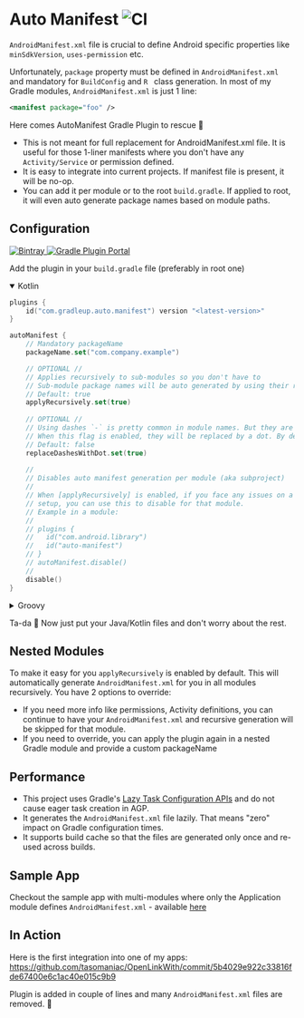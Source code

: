 Auto Manifest ![CI](https://github.com/GradleUp/auto-manifest/workflows/CI/badge.svg)
=============

`AndroidManifest.xml` file is crucial to define Android specific properties like `minSdkVersion`, `uses-permission` etc.
  
Unfortunately, `package` property must be defined in `AndroidManifest.xml` and mandatory for `BuildConfig` and `R
` class generation. In most of my Gradle modules, `AndroidManifest.xml` is just 1 line:
```xml
<manifest package="foo" />
```

Here comes AutoManifest Gradle Plugin to rescue 🚀

- This is not meant for full replacement for AndroidManifest.xml file. It is useful for those 1-liner manifests where you don't have any `Activity/Service` or permission defined.
- It is easy to integrate into current projects. If manifest file is present, it will be no-op.
- You can add it per module or to the root `build.gradle`. If applied to root, it will even auto generate package names based on module paths.

Configuration
-------------

[ ![Bintray](https://img.shields.io/bintray/v/gradleup/maven/auto-manifest) ](https://bintray.com/gradleup/maven/auto-manifest/_latestVersion)
[ ![Gradle Plugin Portal](https://img.shields.io/maven-metadata/v/https/plugins.gradle.org/m2/com/gradleup/auto/manifest/com.gradleup.auto.manifest.gradle.plugin/maven-metadata.xml.svg?label=Gradle%20Plugins%20Portal) ](https://plugins.gradle.org/plugin/com.gradleup.auto.manifest)

Add the plugin in your `build.gradle` file (preferably in root one)

<details open><summary>Kotlin</summary>

```kotlin
plugins {
    id("com.gradleup.auto.manifest") version "<latest-version>"
}

autoManifest {
    // Mandatory packageName
    packageName.set("com.company.example")

    // OPTIONAL //
    // Applies recursively to sub-modules so you don't have to
    // Sub-module package names will be auto generated by using their relative path
    // Default: true
    applyRecursively.set(true)
    
    // OPTIONAL //
    // Using dashes `-` is pretty common in module names. But they are not allowed within Java package names.
    // When this flag is enabled, they will be replaced by a dot. By default, they will be replaced with an underscore.
    // Default: false
    replaceDashesWithDot.set(true)
 
    //
    // Disables auto manifest generation per module (aka subproject)
    //
    // When [applyRecursively] is enabled, if you face any issues on a certain module with custom
    // setup, you can use this to disable for that module.
    // Example in a module:
    //
    // plugins {
    //   id("com.android.library")
    //   id("auto-manifest")
    // }
    // autoManifest.disable()
    //
    disable()
}
```
</details>

<details><summary>Groovy</summary>

```kotlin
plugins {
    id 'com.gradleup.auto.manifest' version '<latest-version>'
}

autoManifest {
    // Mandatory packageName
    packageName = 'com.company.example'

    // OPTIONAL //
    // Applies recursively to sub-modules so you don't have to
    // Sub-module package names will be auto generated by using their relative path
    // Default: true
    applyRecursively = true
 
    // OPTIONAL //
    // Using dashes `-` is pretty common in module names. But they are not allowed within Java package names.
    // When this flag is enabled, they will be replaced by a dot. By default, they will be replaced with an underscore.
    // Default: false
    replaceDashesWithDot = true
    
    //
    // Disables auto manifest generation per module (aka subproject)
    //
    // When [applyRecursively] is enabled, if you face any issues on a certain module with custom
    // setup, you can use this to disable for that module.
    // Example in a module:
    //
    // plugins {
    //   id("com.android.library")
    //   id("auto-manifest")
    // }
    // autoManifest.disable()
    //
    disable()
}
```
</details>

Ta-da 🎉 Now just put your Java/Kotlin files and don't worry about the rest.

Nested Modules
--------------

To make it easy for you `applyRecursively` is enabled by default. This will automatically generate
`AndroidManifest.xml` for you in all modules recursively. You have 2 options to override:

- If you need more info like permissions, Activity definitions, you can continue to have your
`AndroidManifest.xml` and recursive generation will be skipped for that module.
- If you need to override, you can apply the plugin again in a nested Gradle module and provide a
custom packageName

Performance
-----------

- This project uses Gradle's [Lazy Task Configuration APIs][lazy] and do not cause eager task creation in AGP.
- It generates the `AndroidManifest.xml` file lazily. That means "zero" impact on Gradle configuration times.
- It supports build cache so that the files are generated only once and re-used across builds.

Sample App
----------

Checkout the sample app with multi-modules where only the Application module defines `AndroidManifest.xml` - available
 [here][sample]

In Action
---------

Here is the first integration into one of my apps:  https://github.com/tasomaniac/OpenLinkWith/commit/5b4029e922c33816fde67400e6c1ac40e015c9b9

Plugin is added in couple of lines and many `AndroidManifest.xml` files are removed. 🎉

[lazy]: https://docs.gradle.org/current/userguide/task_configuration_avoidance.html
[sample]: https://github.com/GradleUp/auto-manifest/tree/master/sample
